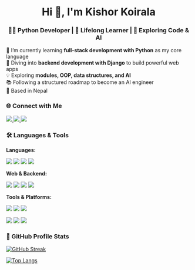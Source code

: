 <h1 align="center">Hi 👋, I'm Kishor Koirala</h1>
<h3 align="center">👨‍💻 Python Developer | 🧠 Lifelong Learner | 🚀 Exploring Code & AI</h3>



🔭 I’m currently learning **full-stack development with Python** as my core language  
🌱 Diving into **backend development with Django** to build powerful web apps  
💡 Exploring **modules, OOP, data structures, and AI**  
📚 Following a structured roadmap to become an AI engineer  
📍 Based in Nepal



### 🌐 Connect with Me

<p align="left">
  <a href="https://www.linkedin.com/in/dkishorkoirala/" target="_blank">
    <img src="https://img.shields.io/badge/LinkedIn-0A66C2?style=for-the-badge&logo=linkedin&logoColor=white"/>
  </a>
  <a href="https://github.com/dkishorkoirala" target="_blank">
    <img src="https://img.shields.io/badge/GitHub-181717?style=for-the-badge&logo=github&logoColor=white"/>
  </a>
  <a href="https://x.com/dkishorkoirala" target="_blank">
    <img src="https://img.shields.io/badge/X-000000?style=for-the-badge&logo=twitter&logoColor=white"/>
  </a>
</p>



### 🛠️ Languages & Tools

**Languages:**
<p>
  <img src="https://img.shields.io/badge/Python-3776AB?style=for-the-badge&logo=python&logoColor=white"/>
  <img src="https://img.shields.io/badge/C-00599C?style=for-the-badge&logo=c&logoColor=white"/>
  <img src="https://img.shields.io/badge/C++-00599C?style=for-the-badge&logo=c%2B%2B&logoColor=white"/>
  <img src="https://img.shields.io/badge/Go-00ADD8?style=for-the-badge&logo=go&logoColor=white"/>
</p>

**Web & Backend:**
<p>
  <img src="https://img.shields.io/badge/Django-092E20?style=for-the-badge&logo=django&logoColor=white"/>
  <img src="https://img.shields.io/badge/HTML5-E34F26?style=for-the-badge&logo=html5&logoColor=white"/>
  <img src="https://img.shields.io/badge/CSS3-1572B6?style=for-the-badge&logo=css3&logoColor=white"/>
  <img src="https://img.shields.io/badge/MySQL-4479A1?style=for-the-badge&logo=mysql&logoColor=white"/>
</p>

**Tools & Platforms:**
<p>
  <img src="https://img.shields.io/badge/VS Code-007ACC?style=for-the-badge&logo=visual-studio-code&logoColor=white"/>
  <img src="https://img.shields.io/badge/Git-F05032?style=for-the-badge&logo=git&logoColor=white"/>
  <img src="https://img.shields.io/badge/GitHub-181717?style=for-the-badge&logo=github&logoColor=white"/>
</p>

<p align="left">
  <img src="https://github-profile-summary-cards.vercel.app/api/cards/profile-details?username=dkishorkoirala&theme=github_dark" />
  <img src="https://github-profile-summary-cards.vercel.app/api/cards/repos-per-language?username=dkishorkoirala&theme=github_dark" />
  <img src="https://github-profile-summary-cards.vercel.app/api/cards/most-commit-language?username=dkishorkoirala&theme=github_dark" />
</p>


### 🏅 GitHub Profile Stats

[![GitHub Streak](https://github-readme-streak-stats.herokuapp.com?user=dkishorkoirala&theme=onedark&hide_border=true)](https://git.io/streak-stats)

[![Top Langs](https://github-readme-stats.vercel.app/api/top-langs/?username=dkishorkoirala&layout=compact&theme=onedark)](https://github.com/anuraghazra/github-readme-stats)
